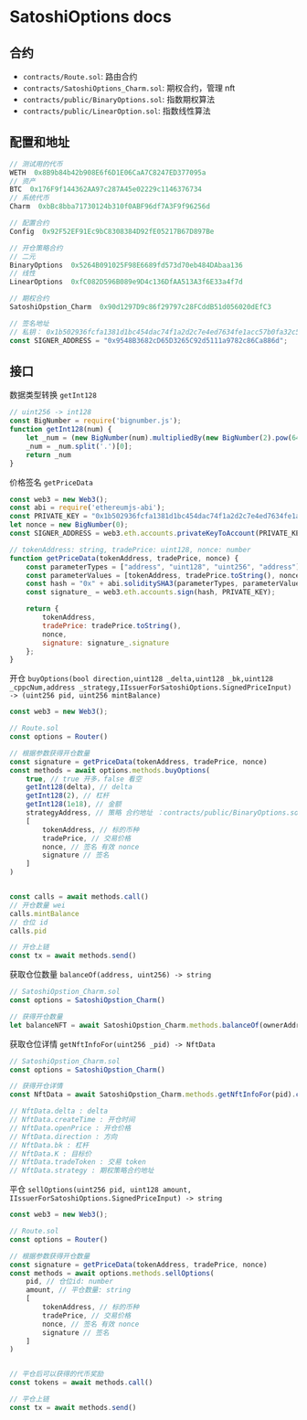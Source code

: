 # SatoshiOptions docs

## 合约

* `contracts/Route.sol`: 路由合约
* `contracts/SatoshiOptions_Charm.sol`: 期权合约，管理 nft
* `contracts/public/BinaryOptions.sol`: 指数期权算法
* `contracts/public/LinearOption.sol`: 指数线性算法

## 配置和地址

```js
// 测试用的代币
WETH  0x8B9b84b42b908E6f6D1E06CaA7C8247ED377095a
// 资产
BTC  0x176F9f144362AA97c287A45e02229c1146376734
// 系统代币
Charm  0xbBc8bba71730124b310f0ABF96df7A3F9f96256d

// 配置合约
Config  0x92F52EF91Ec9bC8308384D92fE05217B67D897Be

// 开仓策略合约
// 二元
BinaryOptions  0x5264B091025F98E6689fd573d70eb484DAbaa136
// 线性
LinearOptions  0xfC082D596B089e9D4c136DfAA513A3f6E33a4f7d

// 期权合约
SatoshiOpstion_Charm  0x90d1297D9c86f29797c28FCddB51d056020dEfC3

// 签名地址
// 私钥： 0x1b502936fcfa1381d1bc454dac74f1a2d2c7e4ed7634fe1acc57b0fa32c5f26e 【勿在生产环境中使用】
const SIGNER_ADDRESS = "0x9548B3682cD65D3265C92d5111a9782c86Ca886d";
```

## 接口

数据类型转换 `getInt128`

```js
// uint256 -> int128
const BigNumber = require('bignumber.js');
function getInt128(num) {
    let _num = (new BigNumber(num).multipliedBy(new BigNumber(2).pow(64))).toString(10);
    _num = _num.split('.')[0];
    return _num
}
```

价格签名 `getPriceData`

```js
const web3 = new Web3();
const abi = require('ethereumjs-abi');
const PRIVATE_KEY = "0x1b502936fcfa1381d1bc454dac74f1a2d2c7e4ed7634fe1acc57b0fa32c5f26e";  
let nonce = new BigNumber(0);
const SIGNER_ADDRESS = web3.eth.accounts.privateKeyToAccount(PRIVATE_KEY).address; //2109

// tokenAddress: string, tradePrice: uint128, nonce: number
function getPriceData(tokenAddress, tradePrice, nonce) {
    const parameterTypes = ["address", "uint128", "uint256", "address"];
    const parameterValues = [tokenAddress, tradePrice.toString(), nonce, SIGNER_ADDRESS];
    const hash = "0x" + abi.soliditySHA3(parameterTypes, parameterValues).toString("hex");
    const signature_ = web3.eth.accounts.sign(hash, PRIVATE_KEY);

    return {
        tokenAddress,
        tradePrice: tradePrice.toString(),
        nonce,
        signature: signature_.signature
    };
}
```

开仓 `buyOptions(bool direction,uint128 _delta,uint128 _bk,uint128 _cppcNum,address _strategy,IIssuerForSatoshiOptions.SignedPriceInput) -> (uint256 pid, uint256 mintBalance)`

```js
const web3 = new Web3();

// Route.sol
const options = Router()

// 根据参数获得开仓数量
const signature = getPriceData(tokenAddress, tradePrice, nonce)
const methods = await options.methods.buyOptions(
    true, // true 开多，false 看空
    getInt128(delta), // delta
    getInt128(2), // 杠杆
    getInt128(1e18), // 金额
    strategyAddress, // 策略 合约地址 ：contracts/public/BinaryOptions.sol | contracts/public/LinearOption.sol
    [
        tokenAddress, // 标的币种
        tradePrice, // 交易价格
        nonce, // 签名 有效 nonce
        signature // 签名
    ]
)


const calls = await methods.call()
// 开仓数量 wei
calls.mintBalance
// 仓位 id
calls.pid

// 开仓上链
const tx = await methods.send()
```

获取仓位数量 `balanceOf(address, uint256) -> string`
```js
// SatoshiOpstion_Charm.sol
const options = SatoshiOpstion_Charm()

// 获得开仓数量
let balanceNFT = await SatoshiOpstion_Charm.methods.balanceOf(ownerAddress, pid).call()
```

获取仓位详情 `getNftInfoFor(uint256 _pid) -> NftData`
```js
// SatoshiOpstion_Charm.sol
const options = SatoshiOpstion_Charm()

// 获得开仓详情
const NftData = await SatoshiOpstion_Charm.methods.getNftInfoFor(pid).call()

// NftData.delta : delta
// NftData.createTime : 开仓时间
// NftData.openPrice : 开仓价格
// NftData.direction : 方向
// NftData.bk : 杠杆
// NftData.K : 目标价
// NftData.tradeToken : 交易 token
// NftData.strategy : 期权策略合约地址
```



平仓 `sellOptions(uint256 pid, uint128 amount, IIssuerForSatoshiOptions.SignedPriceInput) -> string`

```js
const web3 = new Web3();

// Route.sol
const options = Router()

// 根据参数获得开仓数量
const signature = getPriceData(tokenAddress, tradePrice, nonce)
const methods = await options.methods.sellOptions(
    pid, // 仓位id: number
    amount, // 平仓数量: string
    [
        tokenAddress, // 标的币种
        tradePrice, // 交易价格
        nonce, // 签名 有效 nonce
        signature // 签名
    ]
)


// 平仓后可以获得的代币奖励
const tokens = await methods.call()

// 平仓上链
const tx = await methods.send()
```
